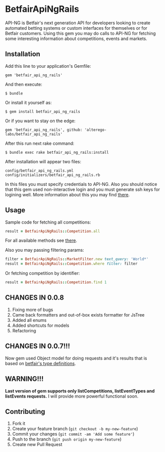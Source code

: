 # BetfairApiNgRails

API-NG is Betfair's next generation API for developers looking to create automated betting systems or custom interfaces for themselves or for Betfair customers. Using this gem you may do calls to API-NG for fetching some interesting information about competitions, events and markets.

## Installation

Add this line to your application's Gemfile:

    gem 'betfair_api_ng_rails'

And then execute:

    $ bundle

Or install it yourself as:

    $ gem install betfair_api_ng_rails

Or if you want to stay on the edge:

    gem 'betfair_api_ng_rails', github: 'alterego-labs/betfair_api_ng_rails'

After this run next rake command:

    $ bundle exec rake betfair_api_ng_rails:install

After installation will appear two files:

```
config/betfair_api_ng_rails.yml
config/initializers/betfair_api_ng_rails.rb
```

In this files you must specify credentials to API-NG. Also you should notice that this gem used non-interactive login and you must generate ssh keys for logining well. More information about this you may find [there](https://api.developer.betfair.com/services/webapps/docs/display/1smk3cen4v3lu3yomq5qye0ni/Non-Interactive+%28bot%29+login).

## Usage

Sample code for fetching all competitions:

```ruby
result = BetfairApiNgRails::Competition.all
```

For all available methods see [there](https://api.developer.betfair.com/services/webapps/docs/display/1smk3cen4v3lu3yomq5qye0ni/Betting+Operations).

Also you may passing filtering params:

```ruby
filter = BetfairApiNgRails::MarketFilter.new text_query: 'World*'
result = BetfairApiNgRails::Competition.where filter: filter
```

Or fetching competition by identifier:

```ruby
result = BetfairApiNgRails::Competition.find 1
```

## CHANGES IN 0.0.8

1. Fixing more of bugs
2. Came back formatters and out-of-box exists formatter for JsTree
3. Added all enums
4. Added shortcuts for models
5. Refactoring

## CHANGES IN 0.0.7!!!

Now gem used Object model for doing requests and it's results that is based on [betfair's type definitions](https://api.developer.betfair.com/services/webapps/docs/display/1smk3cen4v3lu3yomq5qye0ni/Betting+Type+Definitions#BettingTypeDefinitions-UpdateInstruction).

## WARNING!!!

__Last version of gem supports only listCompetitions, listEventTypes and listEvents requests.__ I will provide more powerful functional soon.


## Contributing

1. Fork it
2. Create your feature branch (`git checkout -b my-new-feature`)
3. Commit your changes (`git commit -am 'Add some feature'`)
4. Push to the branch (`git push origin my-new-feature`)
5. Create new Pull Request
